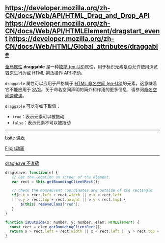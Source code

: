 https://developer.mozilla.org/zh-CN/docs/Web/API/HTML_Drag_and_Drop_API
https://developer.mozilla.org/zh-CN/docs/Web/API/HTMLElement/dragstart_event
https://developer.mozilla.org/zh-CN/docs/Web/HTML/Global_attributes/draggable
--- 

[全局属性](https://developer.mozilla.org/zh-CN/docs/Web/HTML/Global_attributes) **draggable** 是一种[枚举 (en-US)](https://developer.mozilla.org/en-US/docs/Glossary/Enumerated "Currently only available in English (US)")属性，用于标识元素是否允许使用浏览器原生行为或 [HTML 拖放操作 API](https://developer.mozilla.org/zh-CN/docs/Web/API/HTML_Drag_and_Drop_API) 拖动。

`draggable` 属性可以应用于严格属于 [HTML 命名空间 (en-US)](https://developer.mozilla.org/en-US/docs/Glossary/Namespace "Currently only available in English (US)")的元素，这意味着它不能应用于 [SVG](https://developer.mozilla.org/zh-CN/docs/Web/SVG)。关于命名空间声明的简介和作用的更多信息，请参阅[命名空间速成课](https://developer.mozilla.org/zh-CN/docs/Web/SVG/Namespaces_Crash_Course)。

`draggable` 可以有如下取值：

-   `true`：表示元素可以被拖动
-   `false`：表示元素不可以被拖动

--- 
[bsite](https://www.bilibili.com/video/BV1uN411u7GP/?spm_id_from=333.1007.top_right_bar_window_history.content.click&vd_source=62c8a03e66ff063b9af3e473fadb8049)
[课表](https://www.bilibili.com/video/BV1jw411p73v/)

[Flipjs动画](https://www.bilibili.com/video/BV1Yu411E7io/?spm_id_from=333.788.recommend_more_video.0&vd_source=62c8a03e66ff063b9af3e473fadb8049)

--- 
[dragleave 不准确](https://stackoverflow.com/questions/7110353/html5-dragleave-fired-when-hovering-a-child-element)
```js
dragleave: function(e) {
   // Get the location on screen of the element.
   var rect = this.getBoundingClientRect();

   // Check the mouseEvent coordinates are outside of the rectangle
   if(e.x > rect.left + rect.width || e.x < rect.left
   || e.y > rect.top + rect.height || e.y < rect.top) {
       $(this).removeClass('red');
   }
}

function isOutside(x: number, y: number, elem: HTMLElement) {
  const rect = elem.getBoundingClientRect();
  return x > rect.left + rect.width || x < rect.left || y > rect.top + rect.height || y < rect.top;
}

```